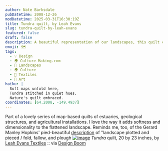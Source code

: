 ```yaml
---
author: Nate Barksdale
pubDatetime: 2008-12-26
modDatetime: 2025-03-31T16:30:19Z
title: Tundra quilt, by Leah Evans
slug: tundra-quilt-by-leah-evans
featured: false
draft: false
description: A beautiful representation of our landscapes, this quilt captures the essence of estuaries and agricultural fields, reminiscent of Gerard Manley Hopkins' vivid imagery.
emoji: 🗺️
tags:
  - 💡 Design
  - 🌍 Culture-Making.com
  - 🌳 Landscapes
  - 🌍 Culture
  - 🧵 Textiles
  - 🎨 Art
haiku: |
  Soft maps unfold here,  
  Tundra stitched in quiet hues,  
  Nature's quilt embraced.
coordinates: [64.2008, -149.4937]
---
```


Part of a lovely series of map-based quilts of estuaries, geological structures, and agricultural installations. I love the way it adds softness and dimensionality to the flattened landscape. Reminds me, too, of the Gerard Manley Hopkins' pied-beautiful [description](http://www.bartleby.com/122/13.html) of "landscape plotted and pieced / fold, fallow, and plough
[![image](http://culture-making.com/media/tundra.jpg)](http://leahevanstextiles.com/)
_Tundra_ quilt, 20 by 23 inches, by [Leah Evans Textiles](http://leahevanstextiles.com/) :: via [Design Boom](http://www.designboom.com/weblog/cat/10/view/4899/map-quilts-by-leah-evans.html)
